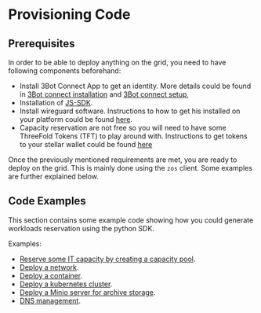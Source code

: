 # Provisioning Code

## Prerequisites
In order to be able to deploy anything on the grid, you need to have following components beforehand:
- Install 3Bot Connect App to get an identity. More details could be found in [3Bot connect installation](3botconnect_install.md) and [3Bot connect setup](3botconnect_overview.md),
- Installation of [JS-SDK](3sdk_install.md).
- Install wireguard software. Instructions to how to get his installed on your platform could be found [here](https://www.wireguard.com/install/).
- Capacity reservation are not free so you will need to have some ThreeFold Tokens (TFT) to play around with. Instructions to get tokens to your stellar wallet could be found [here](testnet_gettft.md)

Once the previously mentioned requirements are met, you are ready to deploy on the grid. This is mainly done using the `zos` client. Some examples are further explained below.

## Code Examples

This section contains some example code showing how you could generate workloads reservation using the python SDK.

Examples:

- [Reserve some IT capacity by creating a capacity pool](code_pool.md).
- [Deploy a network](code_network.md).
- [Deploy a container](code_container.md).
- [Deploy a kubernetes cluster](code_kubernetes.md).
- [Deploy a Minio server for archive storage](code_storage.md).
- [DNS management](code_web.md).
